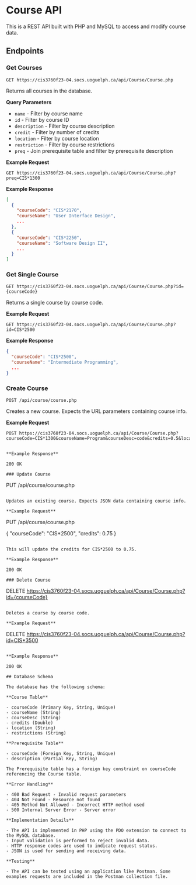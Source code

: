 
# Course API

This is a REST API built with PHP and MySQL to access and modify course data. 

## Endpoints

### Get Courses

```
GET https://cis3760f23-04.socs.uoguelph.ca/api/Course/Course.php
```

Returns all courses in the database.

**Query Parameters**

- `name` - Filter by course name
- `id` - Filter by course ID 
- `description` - Filter by course description
- `credit` - Filter by number of credits
- `location` - Filter by course location 
- `restriction` - Filter by course restrictions
- `preq` - Join prerequisite table and filter by prerequisite description

**Example Request**

```
GET https://cis3760f23-04.socs.uoguelph.ca/api/Course/Course.php?preq=CIS*1300
```

**Example Response**

```json
[
  {
    "courseCode": "CIS*2170", 
    "courseName": "User Interface Design",
    ...
  },
  {
    "courseCode": "CIS*2250",
    "courseName": "Software Design II", 
    ...
  }
]
```

### Get Single Course

```
GET https://cis3760f23-04.socs.uoguelph.ca/api/Course/Course.php?id={courseCode}
```

Returns a single course by course code.

**Example Request**

```
GET https://cis3760f23-04.socs.uoguelph.ca/api/Course/Course.php?id=CIS*2500 
```

**Example Response**

```json
{
  "courseCode": "CIS*2500",
  "courseName": "Intermediate Programming", 
  ...
}
```

### Create Course

```
POST /api/course/course.php
```

Creates a new course. Expects the URL parameters containing course info.

**Example Request**

```
POST https://cis3760f23-04.socs.uoguelph.ca/api/Course/Course.php?courseCode=CIS*1300&courseName=Program&courseDesc=code&credits=0.5&location=reyn%restrictions=none


**Example Response** 

200 OK

### Update Course

```
PUT /api/course/course.php
```

Updates an existing course. Expects JSON data containing course info.

**Example Request**

```
PUT /api/course/course.php 

{
  "courseCode": "CIS*2500",
  "credits": 0.75
}
```

This will update the credits for CIS*2500 to 0.75.

**Example Response**

200 OK

### Delete Course

```
DELETE https://cis3760f23-04.socs.uoguelph.ca/api/Course/Course.php?id={courseCode} 
```

Deletes a course by course code.

**Example Request** 

```
DELETE https://cis3760f23-04.socs.uoguelph.ca/api/Course/Course.php?id=CIS*3500
```

**Example Response**

200 OK

## Database Schema

The database has the following schema:

**Course Table**

- courseCode (Primary Key, String, Unique)
- courseName (String)
- courseDesc (String)
- credits (Double)
- location (String)
- restrictions (String)

**Prerequisite Table** 

- courseCode (Foreign Key, String, Unique) 
- description (Partial Key, String)

The Prerequisite table has a foreign key constraint on courseCode referencing the Course table.

**Error Handling** 

- 400 Bad Request - Invalid request parameters
- 404 Not Found - Resource not found
- 405 Method Not Allowed - Incorrect HTTP method used
- 500 Internal Server Error - Server error

**Implementation Details**

- The API is implemented in PHP using the PDO extension to connect to the MySQL database.
- Input validation is performed to reject invalid data.
- HTTP response codes are used to indicate request status.
- JSON is used for sending and receiving data.

**Testing**

- The API can be tested using an application like Postman. Some examples requests are included in the Postman collection file.